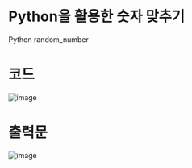 # Python을 활용한 숫자 맞추기
Python random_number 

# 코드
![image](https://user-images.githubusercontent.com/97486188/200160271-02140bee-946f-42a6-bfe4-1969204a5d55.png)

# 출력문
![image](https://user-images.githubusercontent.com/97486188/200160322-f662fcdb-6d14-4e6e-b818-77e24ddac168.png)


